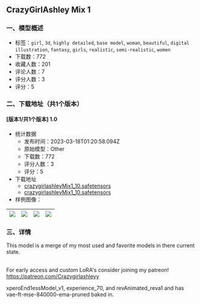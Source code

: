 ## CrazyGirlAshley Mix 1
### 一、模型概述

- 标签：`girl`, `3d`, `highly detailed`, `base model`, `woman`, `beautiful`, `digital illustration`, `fantasy`, `girls`, `realistic`, `semi-realistic`, `women`
- 下载数：772
- 收藏人数：201
- 评论人数：7
- 评分人数：3
- 评分：5

### 二、下载地址（共1个版本）

#### [版本1/共1个版本] 1.0

- 统计数据
  - 发布时间：2023-03-18T01:20:58.094Z
  - 原始模型：Other
  - 下载数：772
  - 评分人数：3
  - 评分：5
- 下载地址
  - [crazygirlashleyMix1_10.safetensors](https://civitai.com/api/download/models/16324?type=Model&format=SafeTensor&size=full&fp=fp16)
  - [crazygirlashleyMix1_10.safetensors](https://civitai.com/api/download/models/16324)
- 样例图像：

| <img src="https://image.civitai.com/xG1nkqKTMzGDvpLrqFT7WA/882f9d3c-ae1e-49cf-bbd5-5ddfb7c8fa00/width=450/164545.jpeg" /> | <img src="https://image.civitai.com/xG1nkqKTMzGDvpLrqFT7WA/22ce807b-1fe0-4154-030e-99bda802aa00/width=450/207361.jpeg" /> | <img src="https://image.civitai.com/xG1nkqKTMzGDvpLrqFT7WA/c9f3118b-9549-4730-e185-400b1cd7cb00/width=450/164536.jpeg" /> | <img src="https://image.civitai.com/xG1nkqKTMzGDvpLrqFT7WA/2a7932a1-4320-43b3-3b46-72721c099800/width=450/164544.jpeg" /> |
| ---- | ---- | ---- | ---- |


### 三、详情
<p>This model is a merge of my most used and favorite models in there current state.</p><p><br />For early access and custom LoRA's consider joining my patreon! <a target="_blank" rel="ugc" href="https://patreon.com/Crazygirlashleyy">https://patreon.com/Crazygirlashleyy</a><br /></p><p>xperoEnd1essModel_v1, experience_70, and revAnimated_reva1 and has vae-ft-mse-840000-ema-pruned baked in.</p>